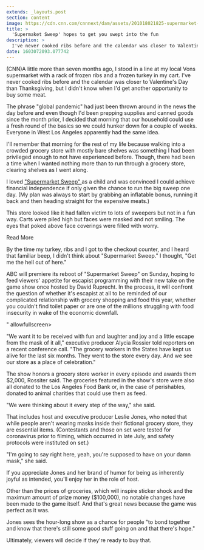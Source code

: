 ```yaml
--- 
extends: _layouts.post 
section: content 
image: https://cdn.cnn.com/cnnnext/dam/assets/201018021825-supermarket-sweet-super-tease.jpg 
title: > 
  'Supermaket Sweep' hopes to get you swept into the fun 
description: > 
  I've never cooked ribs before and the calendar was closer to Valentine's Day than Thanksgiving, but I didn't know when I'd get another opportunity to buy some meat.Though, there had been a time when I wanted nothing more than to run through a grocery store, clearing shelves as I went along.I loved "Supermarket Sweep" as a child and was convinced I could achieve financial independence if only given the chance to run the big sweep one day.(My plan was always to start by grabbing an inflatable bonus, running it back and then heading straight for the expensive meats.)This store looked like it had fallen victim to lots of sweepers but not in a fun way. 
date: 1603072093.077742 
--- 
```

<div><p class="zn-body__paragraph speakable"> (CNN)A little more than seven months ago, I stood in a line at my local Vons supermarket with a rack of frozen ribs and a frozen turkey in my cart. I've never cooked ribs before and the calendar was closer to Valentine's Day than Thanksgiving, but I didn't know when I'd get another opportunity to buy some meat. </p><p class="zn-body__paragraph speakable">The phrase "global pandemic" had just been thrown around in the news the day before and even though I'd been prepping supplies and canned goods since the month prior, I decided that morning that our household could use a fresh round of the basics so we could hunker down for a couple of weeks. Everyone in West Los Angeles apparently had the same idea. </p><p class="zn-body__paragraph speakable">I'll remember that morning for the rest of my life because walking into a crowded grocery store with mostly bare shelves was something I had been privileged enough to not have experienced before. Though, there had been a time when I wanted nothing more than to run through a grocery store, clearing shelves as I went along. </p><a></a><p>I loved <a href="https://www.youtube.com/c/SupermarketSweepFans/featured" target="_blank">"Supermarket Sweep" </a> as a child and was convinced I could achieve financial independence if only given the chance to run the big sweep one day. (My plan was always to start by grabbing an inflatable bonus, running it back and then heading straight for the expensive meats.)</p><p id="ad_rect_atf_02" class="ad-ad_rect_atf_02 ad-refresh-default"></p><p></p><p></p><ul class="cn cn-list-hierarchical-xs cn--idx-5 cn-zoneAdContainer"></ul><p class="zn-body__paragraph">This store looked like it had fallen victim to lots of sweepers but not in a fun way. Carts were piled high but faces were masked and not smiling. The eyes that poked above face coverings were filled with worry. </p><p class="read-more-gradient"></p><p class="read-more-link" id="js-body-read-more">Read More</p><p class="zn-body__paragraph">By the time my turkey, ribs and I got to the checkout counter, and I heard that familiar beep, I didn't think about "Supermarket Sweep." I thought, "Get me the hell out of here." </p><p class="zn-body__paragraph">ABC will premiere its reboot of "Supermarket Sweep" on Sunday, hoping to feed viewers' appetite for escapist programming with their new take on the game show once hosted by David Ruprecht. In the process, it will confront the question of whether it's escapist at all to be reminded of our complicated relationship with grocery shopping and food this year, whether you couldn't find toilet paper or are one of the millions struggling with food insecurity in wake of the economic downfall. </p><p class="el-embed-youtube">" allowfullscreen&gt;</p><p class="zn-body__paragraph">"We want it to be received with fun and laughter and joy and a little escape from the mask of it all," executive producer Alycia Rossier told reporters on a recent conference call. "The grocery workers in the States have kept us alive for the last six months. They went to the store every day.&#160;And we see our store as a place of celebration." </p><p class="zn-body__paragraph">The show honors a grocery store worker in every episode and awards them $2,000, Rossiter said. The groceries featured in the show's store were also all donated to the Los Angeles Food Bank or, in the case of perishables, donated to animal charities that could use them as feed.</p><p class="zn-body__paragraph">"We were thinking about it every step of the way," she said. </p><p class="zn-body__paragraph">That includes host and executive producer Leslie Jones, who noted that while people aren't wearing masks inside their fictional grocery store, they are essential items. (Contestants and those on set were tested for coronavirus prior to filming, which occurred in late July, and safety protocols were instituted on set.) </p><p class="zn-body__paragraph">"I'm going to say right here, yeah, you're supposed to have on your damn mask," she said. </p><p class="zn-body__paragraph">If you appreciate Jones and her brand of humor for being as inherently joyful as intended, you'll enjoy her in the role of host. </p><p class="zn-body__paragraph">Other than the prices of groceries, which will inspire sticker shock and the maximum amount of prize money ($100,000), no notable changes have been made to the game itself. And that's great news because the game was perfect as it was. </p><p></p><ul class="cn cn-list-hierarchical-xs cn--idx-18 cn-zoneAdContainer"></ul><p class="zn-body__paragraph">Jones sees the hour-long show as a chance for people "to bond together and know that there's still some good stuff going on and that there's hope." </p><p class="zn-body__paragraph">Ultimately, viewers will decide if they're ready to buy that. </p></div>
